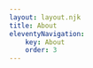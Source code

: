 ```yaml
---
layout: layout.njk
title: About
eleventyNavigation:
    key: About
    order: 3
---
```


<!-- Helen's history with web develpment -->

<!-- Helen's non-web-dev interets -->

<!-- What Helen is interested in working in -->

<!-- Links to other pages on this site -->

<!-- Links to external sites -->